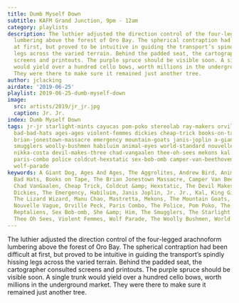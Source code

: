 ```yaml
---
title: Dumb Myself Down
subtitle: KAFM Grand Junction, 9pm - 12am
category: playlists
description: The luthier adjusted the direction control of the four-legged arachnoform
  lumbering above the forest of Oro Bay. The spherical contraption had been difficult
  at first, but proved to be intuitive in guiding the transport’s spindly hissing
  legs across the varied terrain. Behind the padded seat, the cartographer consulted
  screens and printouts. The purple spruce should be visible soon. A single trunk
  would yield over a hundred cello bows, worth millions in the underground market.
  They were there to make sure it remained just another tree.
author: jclacking
airdate: '2019-06-25'
playlist: 2019-06-25-dumb-myself-down
image:
  src: artists/2019/jr_jr.jpg
  caption: Jr. Jr.
index: Dumb Myself Down
tags: jr-jr starlight-mints cayucas pom-poko stereolab ray-makers orville-peck reptaliens
  bad-bad-hats ages-ages violent-femmes dickies cheap-trick books-on-tape aggrolites
  brian-jonestown-massacre emergency mountain-goats janis-joplin a-giant-dog king-gizzard-lizard-wizard
  smugglers woolly-bushmen habiluim animal-eyes world-standard nouvelle-vague she-him
  nikka-costa devil-makes-three chad-vangaalen thee-oh-sees mekons kal manu-chao andrew-bird
  paris-combo police coldcut-hexstatic sex-bob-omb camper-van-beethoven mastretta
  wolf-parade
keywords: A Giant Dog, Ages And Ages, The Aggrolites, Andrew Bird, Animal Eyes, Bad
  Bad Hats, Books on Tape, The Brian Jonestown Massacre, Camper Van Beethoven, Cayucas,
  Chad VanGaalen, Cheap Trick, Coldcut &amp; Hexstatic, The Devil Makes Three, The
  Dickies, The Emergency, Habiluim, Janis Joplin, Jr. Jr., Kal, King Gizzard &amp;
  The Lizard Wizard, Manu Chao, Mastretta, Mekons, The Mountain Goats, Nikka Costa,
  Nouvelle Vague, Orville Peck, Paris Combo, The Police, Pom Poko, The Ray Makers,
  Reptaliens, Sex Bob-omb, She &amp; Him, The Smugglers, The Starlight Mints, Stereolab,
  Thee Oh Sees, Violent Femmes, Wolf Parade, The Woolly Bushmen, World Standard
---
```

The luthier adjusted the direction control of the four-legged arachnoform lumbering above the forest of Oro Bay. The spherical contraption had been difficult at first, but proved to be intuitive in guiding the transport’s spindly hissing legs across the varied terrain. Behind the padded seat, the cartographer consulted screens and printouts. The purple spruce should be visible soon. A single trunk would yield over a hundred cello bows, worth millions in the underground market. They were there to make sure it remained just another tree.

